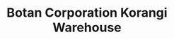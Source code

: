 ---
title: "Botan Corporation Korangi Warehouse"
url: /karachi/botan-corporation-korangi-warehouse/
shop: Warenhaus
---